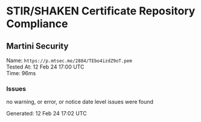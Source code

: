 # STIR/SHAKEN Certificate Repository Compliance

## Martini Security

Name: `https://p.mtsec.me/2884/TEbo4izdZ9oT.pem`\
Tested At: 12 Feb 24 17:00 UTC\
Time: 96ms

### Issues

no warning, or error, or notice date level issues were found

Generated: 12 Feb 24 17:02 UTC